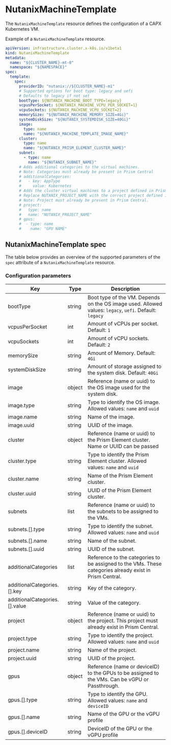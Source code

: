 # NutanixMachineTemplate
The `NutanixMachineTemplate` resource defines the configuration of a CAPX Kubernetes VM. 

Example of a `NutanixMachineTemplate` resource.

```YAML
apiVersion: infrastructure.cluster.x-k8s.io/v1beta1
kind: NutanixMachineTemplate
metadata:
  name: "${CLUSTER_NAME}-mt-0"
  namespace: "${NAMESPACE}"
spec:
  template:
    spec:
      providerID: "nutanix://${CLUSTER_NAME}-m1"
      # Supported options for boot type: legacy and uefi
      # Defaults to legacy if not set
      bootType: ${NUTANIX_MACHINE_BOOT_TYPE=legacy}
      vcpusPerSocket: ${NUTANIX_MACHINE_VCPU_PER_SOCKET=1}
      vcpuSockets: ${NUTANIX_MACHINE_VCPU_SOCKET=2}
      memorySize: "${NUTANIX_MACHINE_MEMORY_SIZE=4Gi}"
      systemDiskSize: "${NUTANIX_SYSTEMDISK_SIZE=40Gi}"
      image:
        type: name
        name: "${NUTANIX_MACHINE_TEMPLATE_IMAGE_NAME}"
      cluster:
        type: name
        name: "${NUTANIX_PRISM_ELEMENT_CLUSTER_NAME}"
      subnet:
        - type: name
          name: "${NUTANIX_SUBNET_NAME}"
      # Adds additional categories to the virtual machines.
      # Note: Categories must already be present in Prism Central
      # additionalCategories:
      #   - key: AppType
      #     value: Kubernetes
      # Adds the cluster virtual machines to a project defined in Prism Central.
      # Replace NUTANIX_PROJECT_NAME with the correct project defined in Prism Central
      # Note: Project must already be present in Prism Central.
      # project:
      #   type: name
      #   name: "NUTANIX_PROJECT_NAME"
      # gpus:
      #  - type: name
      #    name: "GPU NAME"
```

## NutanixMachineTemplate spec
The table below provides an overview of the supported parameters of the `spec` attribute of a `NutanixMachineTemplate` resource.

### Configuration parameters
| Key                                |Type  |Description|
|------------------------------------|------|--------------------------------------------------------------------------------------------------------|
|bootType                            |string|Boot type of the VM. Depends on the OS image used. Allowed values: `legacy`, `uefi`. Default: `legacy`  |
|vcpusPerSocket                      |int   |Amount of vCPUs per socket. Default: `1`                                                                |
|vcpuSockets                         |int   |Amount of vCPU sockets. Default: `2`                                                                    |
|memorySize                          |string|Amount of Memory. Default: `4Gi`                                                                        |
|systemDiskSize                      |string|Amount of storage assigned to the system disk. Default: `40Gi`                                          |
|image                               |object|Reference (name or uuid) to the OS image used for the system disk.                                      |
|image.type                          |string|Type to identify the OS image. Allowed values: `name` and `uuid`                                        |
|image.name                          |string|Name of the image.                                                                                      |
|image.uuid                          |string|UUID of the image.                                                                                      |
|cluster                             |object|Reference (name or uuid) to the Prism Element cluster. Name or UUID can be passed                       |
|cluster.type                        |string|Type to identify the Prism Element cluster. Allowed values: `name` and `uuid`                           |
|cluster.name                        |string|Name of the Prism Element cluster.                                                                      |
|cluster.uuid                        |string|UUID of the Prism Element cluster.                                                                      |
|subnets                             |list  |Reference (name or uuid) to the subnets to be assigned to the VMs.                                      |
|subnets.[].type                     |string|Type to identify the subnet. Allowed values: `name` and `uuid`                                          |
|subnets.[].name                     |string|Name of the subnet.                                                                                     |
|subnets.[].uuid                     |string|UUID of the subnet.                                                                                     |
|additionalCategories                |list  |Reference to the categories to be assigned to the VMs. These categories already exist in Prism Central. |
|additionalCategories.[].key         |string|Key of the category.                                                                                    |
|additionalCategories.[].value       |string|Value of the category.                                                                                  |
|project                             |object|Reference (name or uuid) to the project. This project must already exist in Prism Central.              |
|project.type                        |string|Type to identify the project. Allowed values: `name` and `uuid`                                         |
|project.name                        |string|Name of the project.                                                                                    |
|project.uuid                        |string|UUID of the project.                                                                                    |
|gpus                                |object|Reference (name or deviceID) to the GPUs to be assigned to the VMs. Can be vGPU or Passthrough.         |
|gpus.[].type                        |string|Type to identify the GPU. Allowed values: `name` and `deviceID`                                         |
|gpus.[].name                        |string|Name of the GPU or the vGPU profile                                                                     |
|gpus.[].deviceID                    |string|DeviceID of the GPU or the vGPU profile                                                                 |